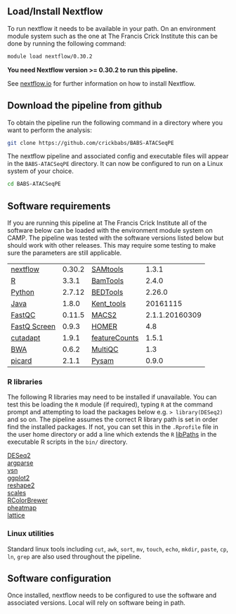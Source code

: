 
## Load/Install Nextflow

To run nextflow it needs to be available in your path. On an environment module system such as the one at The Francis Crick Institute this can be done by running the following command:

```bash
module load nextflow/0.30.2
```

**You need Nextflow version >= 0.30.2 to run this pipeline.**

See [nextflow.io](https://www.nextflow.io/) for further information on how to install Nextflow.

## Download the pipeline from github

To obtain the pipeline run the following command in a directory where you want to perform the analysis:

```bash
git clone https://github.com/crickbabs/BABS-ATACSeqPE
```

The nextflow pipeline and associated config and executable files will appear in the `BABS-ATACSeqPE` directory. It can now be configured to run on a Linux system of your choice.

```bash
cd BABS-ATACSeqPE
```

## Software requirements

If you are running this pipeline at The Francis Crick Institute all of the software below can be loaded with the environment module system on CAMP. The pipeline was tested with the software versions listed below but should work with other releases. This may require some testing to make sure the parameters are still applicable.  

|                                                                                  |        |                                                                       |                |
|----------------------------------------------------------------------------------|--------|-----------------------------------------------------------------------|----------------|
| [nextflow](https://www.nextflow.io/)                                             | 0.30.2 | [SAMtools](https://sourceforge.net/projects/samtools/files/samtools/) | 1.3.1          |
| [R](https://www.r-project.org/)                                                  | 3.3.1  | [BamTools](https://github.com/pezmaster31/bamtools)                   | 2.4.0          |
| [Python](https://www.python.org/downloads/)                                      | 2.7.12 | [BEDTools](https://github.com/arq5x/bedtools2/)                       | 2.26.0         |
| [Java](https://java.com/en/download/)                                            | 1.8.0 | [Kent_tools](http://hgdownload.soe.ucsc.edu/admin/exe/)               | 20161115       |
| [FastQC](https://www.bioinformatics.babraham.ac.uk/projects/fastqc/)             | 0.11.5 | [MACS2](https://github.com/taoliu/MACS)                               | 2.1.1.20160309 |
| [FastQ Screen](https://www.bioinformatics.babraham.ac.uk/projects/fastq_screen/) | 0.9.3  | [HOMER](http://homer.ucsd.edu/homer/download.html)                    | 4.8            |
| [cutadapt](http://cutadapt.readthedocs.io/en/stable/installation.html)           | 1.9.1  | [featureCounts](http://bioinf.wehi.edu.au/featureCounts/)             | 1.5.1          |
| [BWA](https://sourceforge.net/projects/bio-bwa/files/)                           | 0.6.2  | [MultiQC](http://multiqc.info/)                                       | 1.3            |
| [picard](https://broadinstitute.github.io/picard/)                               | 2.1.1  | [Pysam](http://pysam.readthedocs.io/en/latest/installation.html)      | 0.9.0          |

### R libraries

The following R libraries may need to be installed if unavailable. You can test this be loading the `R` module (if required), typing `R` at the command prompt and attempting to load the packages below e.g. `> library(DESeq2)` and so on. The pipeline assumes the correct R library path is set in order find the installed packages. If not, you can set this in the `.Rprofile` file in the user home directory or add a line which extends the `R` [libPaths](https://stat.ethz.ch/R-manual/R-devel/library/base/html/libPaths.html) in the executable R scripts in the `bin/` directory.

[DESeq2](https://bioconductor.org/packages/release/bioc/html/DESeq2.html)    
[argparse](https://cran.r-project.org/web/packages/argparse/index.html)  
[vsn](https://bioconductor.org/packages/release/bioc/html/vsn.html)  
[ggplot2](https://ggplot2.tidyverse.org/)  
[reshape2](https://cran.r-project.org/web/packages/reshape2/index.html)  
[scales](https://cran.r-project.org/web/packages/scales/index.html)  
[RColorBrewer](https://cran.r-project.org/web/packages/RColorBrewer/index.html)  
[pheatmap](https://cran.r-project.org/web/packages/pheatmap/index.html)  
[lattice](https://cran.r-project.org/web/packages/lattice/index.html)  

### Linux utilities

Standard linux tools including `cut`, `awk`, `sort`, `mv`, `touch`, `echo`, `mkdir`, `paste`, `cp`, `ln`, `grep` are also used throughout the pipeline.

## Software configuration

Once installed, nextflow needs to be configured to use the software and associated versions. Local will rely on software being in path.

<!---
Add information on how to download file without internet connection see NGI-RNASeq
Add section on how to edit config files
-->
